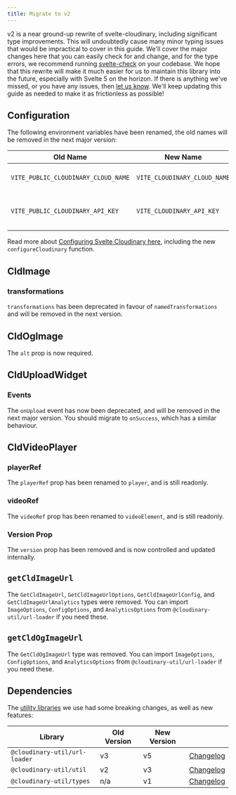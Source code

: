 ```yaml
---
title: Migrate to v2
---
```


v2 is a near ground-up rewrite of svelte-cloudinary, including significant type improvements. This will undoubtedly cause many minor typing issues that would be impractical to cover in this guide. We'll cover the major changes here that you can easily check for and change, and for the type errors, we recommend running [svelte-check](https://www.npmjs.com/package/svelte-check) on your codebase. We hope that this rewrite will make it much easier for us to maintain this library into the future, especially with Svelte 5 on the horizon. If there is anything we've missed, or you have any issues, then [let us know](https://github.com/cloudinary-community/svelte-cloudinary/issues/new/choose). We'll keep updating this guide as needed to make it as frictionless as possible!

## Configuration

The following environment variables have been renamed, the old names will be removed in the next major version:

| Old Name                            | New Name                     | Description                            |
| ----------------------------------- | ---------------------------- | -------------------------------------- |
| `VITE_PUBLIC_CLOUDINARY_CLOUD_NAME` | `VITE_CLOUDINARY_CLOUD_NAME` | Your Cloudinary cloud name             |
| `VITE_PUBLIC_CLOUDINARY_API_KEY`    | `VITE_CLOUDINARY_API_KEY`    | API key for use with the upload widget |

Read more about [Configuring Svelte Cloudinary here](https://svelte.cloudinary.dev/config), including the new `configureCloudinary` function.

## CldImage

### transformations

`transformations` has been deprecated in favour of `namedTransformations` and will be removed in the next version.

## CldOgImage

The `alt` prop is now required.

## CldUploadWidget

### Events

The `onUpload` event has now been deprecated, and will be removed in the next major version. You should migrate to `onSuccess`, which has a similar behaviour.

## CldVideoPlayer

### playerRef

The `playerRef` prop has been renamed to `player`, and is still readonly.

### videoRef

The `videoRef` prop has been renamed to `videoElement`, and is still readonly.

### Version Prop

The `version` prop has been removed and is now controlled and updated internally.

## `getCldImageUrl`

The `GetCldImageUrl`, `GetCldImageUrlOptions`, `GetCldImageUrlConfig`, and `GetCldImageUrlAnalytics` types were removed. You can import `ImageOptions`, `ConfigOptions`, and `AnalyticsOptions` from `@cloudinary-util/url-loader` if you need these.

## `getCldOgImageUrl`

The `GetCldOgImageUrl` type was removed. You can import `ImageOptions`, `ConfigOptions`, and `AnalyticsOptions` from `@cloudinary-util/url-loader` if you need these.

## Dependencies

The [utility libraries](https://github.com/cloudinary-community/cloudinary-util) we use had some breaking changes, as well as new features:

| Library                       | Old Version | New Version |                                                                                                                 |
| ----------------------------- | ----------- | ----------- | --------------------------------------------------------------------------------------------------------------- |
| `@cloudinary-util/url-loader` | v3          | v5          | [Changelog](https://github.com/cloudinary-community/cloudinary-util/blob/main/packages/url-loader/CHANGELOG.md) |
| `@cloudinary-util/util`       | v2          | v3          | [Changelog](https://github.com/cloudinary-community/cloudinary-util/blob/main/packages/util/CHANGELOG.md)       |
| `@cloudinary-util/types`      | n/a         | v1          | [Changelog](https://github.com/cloudinary-community/cloudinary-util/blob/main/packages/types/CHANGELOG.md)      |
